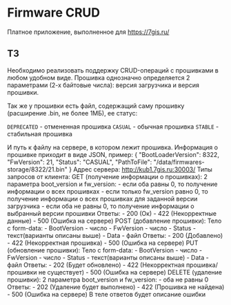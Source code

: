# Firmware CRUD

Платное приложение, выполненное для https://7gis.ru/

## ТЗ

Необходимо реализовать поддержку CRUD-операций с прошивками в любом удобном виде.
Прошивка однозначно определяется 2 параметрами (2-х байтовые числа): версия загрузчика и версия прошивки.

Так же у прошивки есть файл, содержащий саму прошивку (расширение .bin, не более 1МБ), ее статус:

`DEPRECATED` - отмененная прошивка
`CASUAL` - обычная прошивка 
`STABLE` - стабильная прошивка

И путь к файлу на сервере, в котором лежит прошивка.
Информация о прошивке приходит в виде JSON, пример:
        {
    "BootLoaderVersion": 8322,
    "FwVersion": 21,
    "Status": "CASUAL",
    "PathToFile": "/data/firmwares-storage/8322/21.bin"
        }
Адрес сервера: http://kub1.7gis.ru:30003/
Типы запросов от клиента:
GET (получение информации о прошивках):
        2 параметра boot_version и fw_version:
        - если оба равны 0, то получение информации о всех прошивках
        - если только fw_version равно 0, то получение информации о всех прошивках для заданной версии загрузчика
        - если оба не равны 0, то получение информации о выбранный версии прошивки
        Ответы:
                - 200 (Ок)
                - 422 (Некорректные данные)
                - 500 (Ошибка на сервере)
POST (добавление прошивки):
        Тело с form-data: 
                - BootVersion - число
                - FwVersion - число
                - Status - текст(варианты описаны выше)
                - Data - файл
        Ответы:
                - 200 (Добавлено)
                - 422 (Некорректная прошивка)
                - 500 (Ошибка на сервере)
PUT (обновление прошивки):
        Тело с form-data: 
                - BootVersion - число
                - FwVersion - число
                - Status - текст(варианты описаны выше)
                - Data - файл
        Ответы:
                - 202 (Будет обновлено)
                - 422 (Некорректная прошивка/прошивки не существует)
                - 500 (Ошибка на сервере)
DELETE (удаление прошивки):
        2 параметра boot_version и fw_version:
                - оба не равны 0
        Ответы: 
                - 202 (Удаление будет выполнено)
                - 422 (Прошивка не найдена)
                - 500 (Ошибка на сервере)
В теле ответов будет описание ошибки

